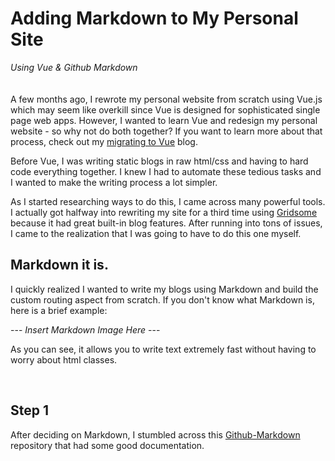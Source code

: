 # Adding Markdown to My Personal Site
_Using Vue & Github Markdown_
<br />
<br />
<br />
A few months ago, I rewrote my personal website from scratch using Vue.js which may seem like overkill since Vue is designed for sophisticated single page web apps. However, I wanted to learn Vue and redesign my personal website - so why not do both together? If you want to learn more about that process, check out my [migrating to Vue](/2020/vue-markdown) blog.

Before Vue, I was writing static blogs in raw html/css and having to hard code everything together. I knew I had to automate these tedious tasks and I wanted to make the writing process a lot simpler.

As I started researching ways to do this, I came across many powerful tools. I actually got halfway into rewriting my site for a third time using [Gridsome](https://gridsome.org/) because it had great built-in blog features. After running into tons of issues, I came to the realization that I was going to have to do this one myself.
<br />


## Markdown it is.
I quickly realized I wanted to write my blogs using Markdown and build the custom routing aspect from scratch. If you don't know what Markdown is, here is a brief example:

--- _Insert Markdown Image Here_ ---

<!-- ---
```
# H1
## H2
_Wrapping your text in underscores creates Italics_
* Adding an asterisk creates a list 
    * This is a nested list
> You can also add blockquotes by using ">"
```

<br/>

_The code above will output the following results:_
<br/>
<br/>


# H1
## H2
_Wrapping your text in underscores creates Italics_
* Adding an asterisk creates a list 
    * This is a nested list
> You can also add blockquotes by using ">"
--- -->

As you can see, it allows you to write text extremely fast without having to worry about html classes.

<br/>

## Step 1
After deciding on Markdown, I stumbled across this [Github-Markdown](https://github.com/sindresorhus/github-markdown-css) repository that had some good documentation. 
